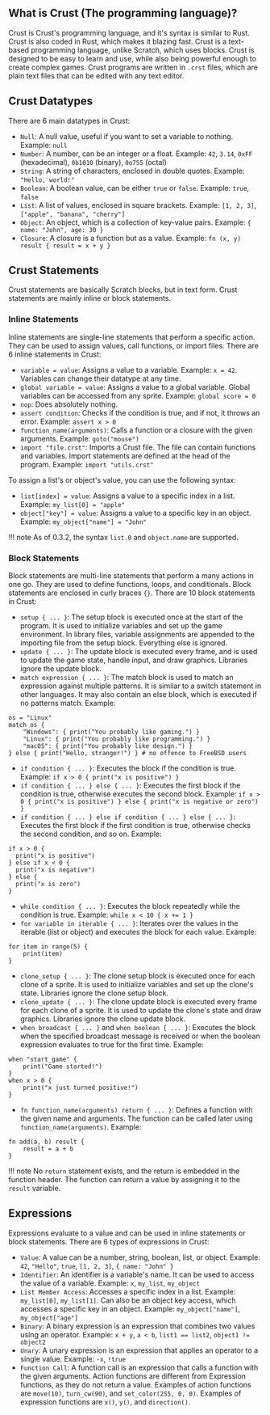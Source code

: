 ## What is Crust (The programming language)?

Crust is Crust's programming language, and it's syntax is similar to Rust. Crust is also coded in Rust, which makes it blazing fast. Crust is a text-based programming language, unlike Scratch, which uses blocks. Crust is designed to be easy to learn and use, while also being powerful enough to create complex games. Crust programs are written in `.crst` files, which are plain text files that can be edited with any text editor.

## Crust Datatypes

There are 6 main datatypes in Crust:

- `Null`: A null value, useful if you want to set a variable to nothing. Example: `null`
- `Number`: A number, can be an integer or a float. Example: `42`, `3.14`, `0xFF` (hexadecimal), `0b1010` (binary), `0o755` (octal)
- `String`: A string of characters, enclosed in double quotes. Example: `"Hello, world!"`
- `Boolean`: A boolean value, can be either `true` or `false`. Example: `true`, `false`
- `List`: A list of values, enclosed in square brackets. Example: `[1, 2, 3]`, `["apple", "banana", "cherry"]`
- `Object`: An object, which is a collection of key-value pairs. Example: `{ name: "John", age: 30 }`
- `Closure`: A closure is a function but as a value. Example: `fn (x, y) result { result = x + y }`

## Crust Statements

Crust statements are basically Scratch blocks, but in text form. Crust statements are mainly inline or block statements.

### Inline Statements

Inline statements are single-line statements that perform a specific action. They can be used to assign values, call functions, or import files. There are 6 inline statements in Crust:

- `variable = value`: Assigns a value to a variable. Example: `x = 42`. Variables can change their datatype at any time.
- `global variable = value`: Assigns a value to a global variable. Global variables can be accessed from any sprite. Example: `global score = 0`
- `nop`: Does absolutely nothing.
- `assert condition`: Checks if the condition is true, and if not, it throws an error. Example: `assert x > 0`
- `function_name(arguments)`: Calls a function or a closure with the given arguments. Example: `goto("mouse")`
- `import "file.crst"`: Imports a Crust file. The file can contain functions and variables. Import statements are defined at the head of the program. Example: `import "utils.crst"`

To assign a list's or object's value, you can use the following syntax:

- `list[index] = value`: Assigns a value to a specific index in a list. Example: `my_list[0] = "apple"`
- `object["key"] = value`: Assigns a value to a specific key in an object. Example: `my_object["name"] = "John"`

!!! note
    As of 0.3.2, the syntax `list.0` and `object.name` are supported.

### Block Statements

Block statements are multi-line statements that perform a many actions in one go. They are used to define functions, loops, and conditionals. Block statements are enclosed in curly braces `{}`. There are 10 block statements in Crust:

- `setup { ... }`: The setup block is executed once at the start of the program. It is used to initialize variables and set up the game environment.
  In library files, variable assignments are appended to the importing file from the setup block. Everything else is ignored.
- `update { ... }`: The update block is executed every frame, and is used to update the game state, handle input, and draw graphics. Libraries ignore the update block.
- `match expression { ... }`: The match block is used to match an expression against multiple patterns. It is similar to a switch statement in other languages. It may also contain an else block, which is executed if no patterns match. Example:
```
os = "Linux"
match os {
    "Windows": { print("You probably like gaming.") }
    "Linux": { print("You probably like programming.") }
    "macOS": { print("You probably like design.") }
} else { print("Hello, stranger!") } # no offence to FreeBSD users
```
- `if condition { ... }`: Executes the block if the condition is true. Example: `if x > 0 { print("x is positive") }`
- `if condition { ... } else { ... }`: Executes the first block if the condition is true, otherwise executes the second block. Example: `if x > 0 { print("x is positive") } else { print("x is negative or zero") }`
- `if condition { ... } else if condition { ... } else { ... }`: Executes the first block if the first condition is true, otherwise checks the second condition, and so on. Example: 
```
if x > 0 {
  print("x is positive")
} else if x < 0 {
  print("x is negative")
} else {
  print("x is zero")
}
```
- `while condition { ... }`: Executes the block repeatedly while the condition is true. Example: `while x < 10 { x += 1 }`
- `for variable in iterable { ... }`: Iterates over the values in the iterable (list or object) and executes the block for each value. Example: 
```
for item in range(5) {
    print(item)
}
```
- `clone_setup { ... }`: The clone setup block is executed once for each clone of a sprite. It is used to initialize variables and set up the clone's state. Libraries ignore the clone setup block.
- `clone_update { ... }`: The clone update block is executed every frame for each clone of a sprite. It is used to update the clone's state and draw graphics. Libraries ignore the clone update block.
- `when broadcast { ... }` and `when boolean { ... }`: Executes the block when the specified broadcast message is received or when the boolean expression evaluates to true for the first time. Example: 
```
when "start_game" {
    print("Game started!")
}
when x > 0 {
    print("x just turned positive!")
}
```
- `fn function_name(arguments) return { ... }`: Defines a function with the given name and arguments. The function can be called later using `function_name(arguments)`. Example: 
```
fn add(a, b) result {
    result = a + b
}
```

!!! note 
    No `return` statement exists, and the return is embedded in the function header. The function can return a value by assigning it to the `result` variable.

## Expressions

Expressions evaluate to a value and can be used in inline statements or block statements. There are 6 types of expressions in Crust:

- `Value`: A value can be a number, string, boolean, list, or object. Example: `42`, `"Hello"`, `true`, `[1, 2, 3]`, `{ name: "John" }`
- `Identifier`: An identifier is a variable's name. It can be used to access the value of a variable. Example: `x`, `my_list`, `my_object`
- `List Member Access`: Accesses a specific index in a list. Example: `my_list[0]`, `my_list[1]`. Can also be an object key access, which accesses a specific key in an object. Example: `my_object["name"]`, `my_object["age"]`
- `Binary`: A binary expression is an expression that combines two values using an operator. Example: `x + y`, `a < b`, `list1 == list2`, `object1 != object2`
- `Unary`: A unary expression is an expression that applies an operator to a single value. Example: `-x`, `!true`
- `Function Call`: A function call is an expression that calls a function with the given arguments. Action functions are different from Expression functions, as they do not return a value.
    Examples of action functions are `move(10)`, `turn_cw(90)`, and `set_color(255, 0, 0)`. Examples of expression functions are `x()`, `y()`, and `direction()`.
